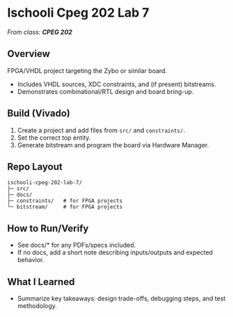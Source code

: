 # Ischooli Cpeg 202 Lab 7

_From class: **CPEG 202**_

## Overview
FPGA/VHDL project targeting the Zybo or similar board.
- Includes VHDL sources, XDC constraints, and (if present) bitstreams.
- Demonstrates combinational/RTL design and board bring-up.

## Build (Vivado)
1. Create a project and add files from `src/` and `constraints/`.
2. Set the correct top entity.
3. Generate bitstream and program the board via Hardware Manager.

## Repo Layout
```
ischooli-cpeg-202-lab-7/
├─ src/
├─ docs/
├─ constraints/   # for FPGA projects
└─ bitstream/     # for FPGA projects
```

## How to Run/Verify
- See docs/* for any PDFs/specs included.
- If no docs, add a short note describing inputs/outputs and expected behavior.

## What I Learned
- Summarize key takeaways: design trade-offs, debugging steps, and test methodology.
